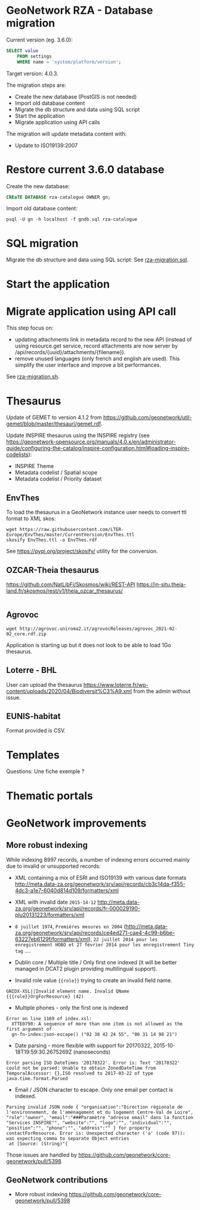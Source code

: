 # GeoNetwork RZA - Database migration

Current version (eg. 3.6.0):
```sql
SELECT value 
    FROM settings 
    WHERE name = 'system/platform/version';
```

Target version: 4.0.3.


The migration steps are:
* Create the new database (PostGIS is not needed)
* Import old database content
* Migrate the db structure and data using SQL script
* Start the application
* Migrate application using API calls


The migration will update metadata content with:
* Update to ISO19139:2007


# Restore current 3.6.0 database

Create the new database:
```sql
CREaTE DATABASE rza-catalogue OWNER gn;
```
Import old database content:
```shell script
psql -U gn -h localhost -f gndb.sql rza-catalogue
```

# SQL migration

Migrate the db structure and data using SQL script: See [rza-migration.sql](rza-migration.sql).

# Start the application


# Migrate application using API call

This step focus on:
* updating attachments link in metadata record to the new API (instead of using resource.get service, record attachments are now server by /api/records/{uuid}/attachments/{filename}).
* remove unused languages (only french and english are used). This simplify the user interface and improve a bit performances.

See [rza-migration.sh](rza-migration.sh).


# Thesaurus

Update of GEMET to version 4.1.2 from https://github.com/geonetwork/util-gemet/blob/master/thesauri/gemet.rdf.

Update INSPIRE thesaurus using the INSPIRE registry (see https://geonetwork-opensource.org/manuals/4.0.x/en/administrator-guide/configuring-the-catalog/inspire-configuration.html#loading-inspire-codelists):
* INSPIRE Theme
* Metadata codelist / Spatial scope
* Metadata codelist / Priority dataset


## EnvThes

To load the thesaurus in a GeoNetwork instance user needs to convert ttl format to XML skos:

```shell script
wget https://raw.githubusercontent.com/LTER-Europe/EnvThes/master/CurrentVersion/EnvThes.ttl
skosify EnvThes.ttl -o EnvThes.rdf
```

See https://pypi.org/project/skosify/ utility for the conversion.

## OZCAR-Theia thesaurus

https://github.com/NatLibFi/Skosmos/wiki/REST-API
https://in-situ.theia-land.fr/skosmos/rest/v1/theia_ozcar_thesaurus/

```shell script
```

## Agrovoc

```shell script
wget http://agrovoc.uniroma2.it/agrovocReleases/agrovoc_2021-02-02_core.rdf.zip
```

Application is starting up but it does not look to be able to load 1Go thesaurus.

## Loterre - BHL

User can upload the thesaurus https://www.loterre.fr/wp-content/uploads/2020/04/Biodiversit%C3%A9.xml from the admin without issue.

## EUNIS-habitat

Format provided is CSV.

 
# Templates

Questions: Une fiche exemple ?


# Thematic portals





# GeoNetwork improvements


## More robust indexing

While indexing 8997 records, a number of indexing errors occurred mainly due to invalid or unsupported records:

* XML containing a mix of ESRI and ISO19139 with various date formats http://meta.data-za.org/geonetwork/srv/api/records/cb3c14da-f355-4dc3-a1e7-6040d814d109/formatters/xml

* XML with invalid date `2015-14-12` http://meta.data-za.org/geonetwork/srv/api/records/fr-000029190-plu20131223/formatters/xml

* `8 juillet 1974`, `Premières mesures en 2004` (http://meta.data-za.org/geonetwork/srv/api/records/ce4ed271-cae4-4c99-b6be-63227eb6129f/formatters/xml), `22 juillet 2014 pour les enregistrement HOBO et 27 février 2014 pour les enregistrement Tiny tag` ....



* Dublin core / Multiple title / Only first one indexed (it will be better managed in DCAT2 plugin providing multilingual support).

* Invalid role value `{{role}}` trying to create an invalid field name.
```
GNIDX-XSL||Invalid element name. Invalid QName {{{role}}OrgForResource} (42)
```

* Multiple phones - only the first one is indexed
```
Error on line 1169 of index.xsl:
  XTTE0790: A sequence of more than one item is not allowed as the first argument of
  gn-fn-index:json-escape() ("02 38 42 24 55", "06 31 14 98 21") 
```

* Date parsing - more flexible with support for 20170322, 2015-10-18T19:59:30.2675269Z (nanoseconds) 
```
Error parsing ISO DateTimes '20170322'. Error is: Text '20170322' could not be parsed: Unable to obtain ZonedDateTime from TemporalAccessor: {},ISO resolved to 2017-03-22 of type java.time.format.Parsed
```

* Email / JSON character to escape. Only one email per contact is indexed. 
```
Parsing invalid JSON node { "organisation":"Direction régionale de l'environnement, de l'aménagement et du logement Centre-Val de Loire", "role":"owner", "email":"###Paramètre "adresse email" dans la fonction "Services INSPIRE"", "website":"", "logo":"", "individual":"", "position":"", "phone":"", "address":"" } for property contactForResource. Error is: Unexpected character ('a' (code 97)): was expecting comma to separate Object entries
 at [Source: (String)"{
```

Those issues are handled by https://github.com/geonetwork/core-geonetwork/pull/5398.


## GeoNetwork contributions

* More robust indexing https://github.com/geonetwork/core-geonetwork/pull/5398
